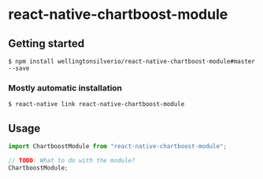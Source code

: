 # react-native-chartboost-module

## Getting started

`$ npm install wellingtonsilverio/react-native-chartboost-module#master --save`

### Mostly automatic installation

`$ react-native link react-native-chartboost-module`

## Usage

```javascript
import ChartboostModule from "react-native-chartboost-module";

// TODO: What to do with the module?
ChartboostModule;
```
